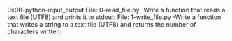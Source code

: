 0x0B-python-input_output
File: 0-read_file.py -Write a function that reads a text file (UTF8) and prints it to stdout:
File: 1-write_file.py -Write a function that writes a string to a text file (UTF8) and returns the number of characters written:
